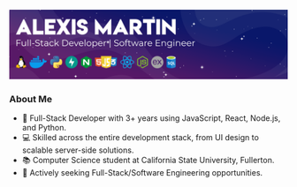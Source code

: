 ![](img/full-stack-banner.png)

### About Me

- 🚀 Full-Stack Developer with 3+ years using JavaScript, React, Node.js, and Python.
- 💻 Skilled across the entire development stack, from UI design to scalable server-side solutions.
- 📚 Computer Science student at California State University, Fullerton.
- 💼 Actively seeking Full-Stack/Software Engineering opportunities.
